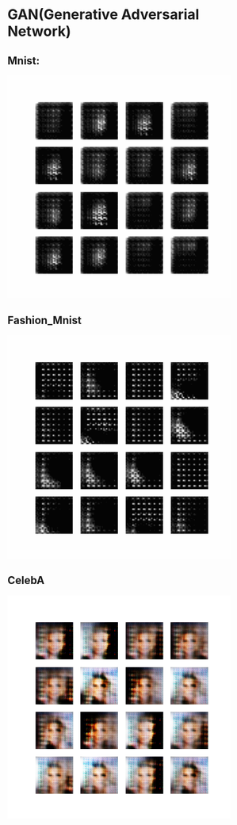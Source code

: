 # GAN(Generative Adversarial Network)

## Mnist:
<img src= "https://github.com/Moein-Moatali-2006/DeepLearning/blob/main/GAN/Mnist/dcgan.gif" width= "450">

## Fashion_Mnist
<img src= "https://github.com/Moein-Moatali-2006/DeepLearning/blob/main/GAN/Fashion_Mnist/Fashion_Mnist.gif" width= "450">

## CelebA
<img src= "https://github.com/Moein-Moatali-2006/DeepLearning/blob/main/GAN/CelebA/output.png" width= "450">